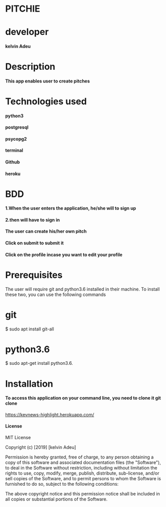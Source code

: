 # PITCHIE

# developer
#### kelvin Adeu

# Description
#### This app enables user to create pitches

# Technologies used
####  python3
####  postgresql
####  psycopg2
####  terminal
####  Github
####  heroku

# BDD
#### 1.When the user enters the application, he/she will to sign up
#### 2.then will have to sign in
#### The user can create his/her own pitch
#### Click on submit to submit it
#### Click on the profile incase you want to edit your profile

# Prerequisites
The user will require git and python3.6 installed in their machine. To install these two, you can use the following commands

# git
$ sudo apt install git-all

# python3.6
$ sudo apt-get install python3.6.

# Installation
#### To access this application on your command line, you need to clone it git clone
   https://kevnews-highlight.herokuapp.com/

#### License
MIT License

Copyright (c) [2019] [kelvin Adeu]

Permission is hereby granted, free of charge, to any person obtaining a copy
of this software and associated documentation files (the "Software"), to deal
in the Software without restriction, including without limitation the rights
to use, copy, modify, merge, publish, distribute, sub-license, and/or sell
copies of the Software, and to permit persons to whom the Software is
furnished to do so, subject to the following conditions:

The above copyright notice and this permission notice shall be included in all
copies or substantial portions of the Software.
